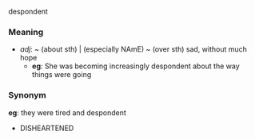 despondent
### Meaning
+ _adj_: ~ (about sth) | (especially NAmE) ~ (over sth) sad, without much hope
	+ __eg__: She was becoming increasingly despondent about the way things were going

### Synonym

__eg__: they were tired and despondent

+ DISHEARTENED


